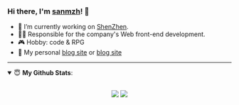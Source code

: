 ### Hi there, I'm [sanmzh](https://github.com/sanm-zh)! 👋

- 🔭 I’m currently working on [ShenZhen](#).
- 👨‍💻 Responsible for the company's Web front-end development.
- 🎮 Hobby: code & RPG
- 👋 My personal [blog site](https://sanm-zh.gitee.io) or [blog site](https://sanm-zh.github.io)

---

<details open>
 <summary> 😇 <b>My Github Stats</b>: </summary>
<br>
<p align = "center">
  <img src = "https://github-readme-stats.vercel.app/api?username=sanm-zh&show_icons=true&theme=vue&line_height=40&hide_border=true&count_private=true">
  <img src = "https://github-readme-stats.vercel.app/api/top-langs/?username=sanm-zh&theme=vue&hide_border=true">
</p>
</details>
